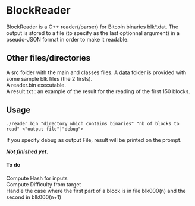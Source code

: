 # BlockReader
BlockReader is a C++ reader(/parser) for Bitcoin binaries blk*.dat. The output is stored to a file (to specify as the last optionnal argument) in a pseudo-JSON format in order to make it readable. 

## Other files/directories
A src folder with the main and classes files.
A [data](https://github.com/darosior/BlockReader/tree/master/data) folder is provided with some sample blk files (the 2 firsts).  
A reader.bin executable.  
A result.txt : an example of the result for the reading of the first 150 blocks.  

## Usage   
```shell
./reader.bin "directory which contains binaries" "nb of blocks to read" <"output file"|"debug">
```
If you specify debug as output File, result will be printed on the prompt.  

**_Not finished yet._**

#### To do
Compute Hash for inputs  
Compute Difficulty from target  
Handle the case where the first part of a block is in file blk000(n) and the second in blk000(n+1)
